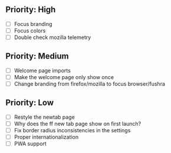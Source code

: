 ## Priority: High

- [ ] Focus branding
- [ ] Focus colors
- [ ] Double check mozilla telemetry

## Priority: Medium

- [ ] Welcome page imports
- [ ] Make the welcome page only show once
- [ ] Change branding from firefox/mozilla to focus browser/fushra

## Priority: Low

- [ ] Restyle the newtab page
- [ ] Why does the ff new tab page show on first launch?
- [ ] Fix border radius inconsistencies in the settings
- [ ] Proper internationalization
- [ ] PWA support
